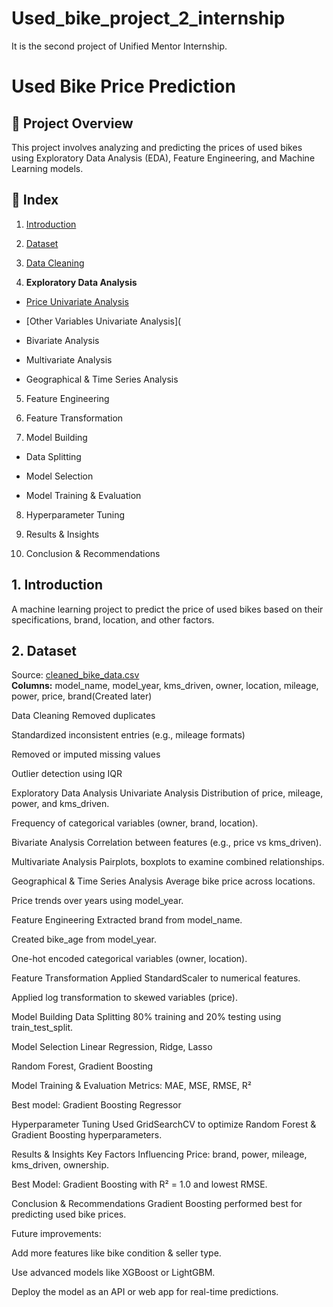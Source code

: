 # Used_bike_project_2_internship
It is the second project of Unified Mentor Internship.

# Used Bike Price Prediction
## 📖 Project Overview
This project involves analyzing and predicting the prices of used bikes using Exploratory Data Analysis (EDA), Feature Engineering, and Machine Learning models.

## 📂 Index
1. [Introduction](https://github.com/anmoljaincma/Used_bike_project_2_internship/blob/main/README.md#1-introduction)

2. [Dataset](https://github.com/anmoljaincma/Used_bike_project_2_internship/blob/main/README.md#2-dataset)

3. [Data Cleaning](data_cleaning.md)

4. **Exploratory Data Analysis**

- [Price Univariate Analysis](eda_price_univariate_analysis.md)
- [Other Variables Univariate Analysis](

- Bivariate Analysis

- Multivariate Analysis

- Geographical & Time Series Analysis

5. Feature Engineering

6. Feature Transformation

7. Model Building

- Data Splitting

- Model Selection

- Model Training & Evaluation

8. Hyperparameter Tuning

9. Results & Insights

10. Conclusion & Recommendations

## 1. Introduction
A machine learning project to predict the price of used bikes based on their specifications, brand, location, and other factors.

## 2. Dataset
Source: [cleaned_bike_data.csv](cleaned_bike_data.csv)  
**Columns:** model_name, model_year, kms_driven, owner, location, mileage, power, price, brand(Created later)

Data Cleaning
Removed duplicates

Standardized inconsistent entries (e.g., mileage formats)

Removed or imputed missing values

Outlier detection using IQR

Exploratory Data Analysis
Univariate Analysis
Distribution of price, mileage, power, and kms_driven.

Frequency of categorical variables (owner, brand, location).

Bivariate Analysis
Correlation between features (e.g., price vs kms_driven).

Multivariate Analysis
Pairplots, boxplots to examine combined relationships.

Geographical & Time Series Analysis
Average bike price across locations.

Price trends over years using model_year.

Feature Engineering
Extracted brand from model_name.

Created bike_age from model_year.

One-hot encoded categorical variables (owner, location).

Feature Transformation
Applied StandardScaler to numerical features.

Applied log transformation to skewed variables (price).

Model Building
Data Splitting
80% training and 20% testing using train_test_split.

Model Selection
Linear Regression, Ridge, Lasso

Random Forest, Gradient Boosting

Model Training & Evaluation
Metrics: MAE, MSE, RMSE, R²

Best model: Gradient Boosting Regressor

Hyperparameter Tuning
Used GridSearchCV to optimize Random Forest & Gradient Boosting hyperparameters.

Results & Insights
Key Factors Influencing Price: brand, power, mileage, kms_driven, ownership.

Best Model: Gradient Boosting with R² = 1.0 and lowest RMSE.

Conclusion & Recommendations
Gradient Boosting performed best for predicting used bike prices.

Future improvements:

Add more features like bike condition & seller type.

Use advanced models like XGBoost or LightGBM.

Deploy the model as an API or web app for real-time predictions.

